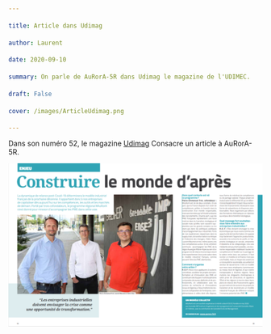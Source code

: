 ```yaml
---

title: Article dans Udimag

author: Laurent

date: 2020-09-10

summary: On parle de AuRorA-5R dans Udimag le magazine de l'UDIMEC.

draft: False

cover: /images/ArticleUdimag.png

---
```


Dans son numéro 52, le magazine [Udimag](https://www.google.com/url?q=https://www.udimec.fr/sites/default/files/udimag_52_planche_bd.pdf&sa=D&ust=1611324067520000&usg=AOvVaw0cX3Dlx1_UKZEMexKS8EiM) Consacre un article à AuRorA-5R.

![](images/image1.png)

